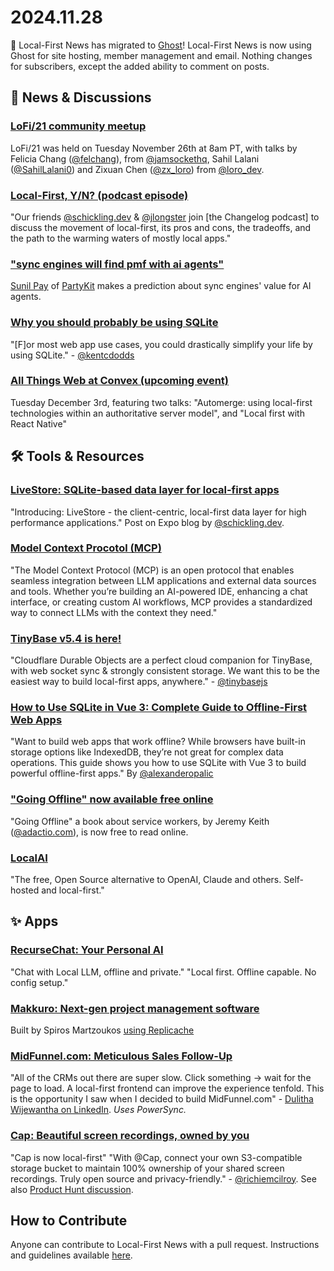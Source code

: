 # 2024.11.28

📣 Local-First News has migrated to [Ghost](https://ghost.org/)! Local-First News is now using Ghost for site hosting, member management and email. Nothing changes for subscribers, except the added ability to comment on posts.


## 📰 News & Discussions

### [LoFi/21 community meetup](https://www.youtube.com/watch?v=nmPFItDKFsA&list=PLTbD2QA-VMnXFsLbuPGz1H-Najv9MD2-H&index=21)
LoFi/21 was held on Tuesday November 26th at 8am PT, with talks by Felicia Chang ([@felchang](https://x.com/felchang)), from [@jamsockethq](https://x.com/jamsockethq), Sahil Lalani ([@SahilLalani0](https://x.com/SahilLalani0)) and Zixuan Chen ([@zx_loro](https://x.com/zx_loro)) from [@loro_dev](https://x.com/loro_dev).

### [Local-First, Y/N? (podcast episode)](https://changelog.com/friends/71)
"Our friends [@schickling.dev](https://bsky.app/profile/schickling.dev) & [@jlongster](https://x.com/jlongster) join [the Changelog podcast] to discuss the movement of local-first, its pros and cons, the tradeoffs, and the path to the warming waters of mostly local apps."

### ["sync engines will find pmf with ai agents"](https://bsky.app/profile/threepointone.bsky.social/post/3lbjwf2mxxc2o)
[Sunil Pay](https://bsky.app/profile/threepointone.bsky.social) of [PartyKit](https://www.partykit.io/) makes a prediction about sync engines' value for AI agents.

### [Why you should probably be using SQLite](https://www.epicweb.dev/why-you-should-probably-be-using-sqlite)
"[F]or most web app use cases, you could drastically simplify your life by using SQLite." - [@kentcdodds](https://x.com/kentcdodds)

### [All Things Web at Convex (upcoming event)](https://allthingsweb.dev/2024-12-03-all-things-web-at-convex)
Tuesday December 3rd, featuring two talks: "Automerge: using local-first technologies within an authoritative server model", and "Local first with React Native"


## 🛠️ Tools & Resources

### [LiveStore: SQLite-based data layer for local-first apps](https://expo.dev/blog/local-first-application-development-with-livestore)
"Introducing: LiveStore - the client-centric, local-first data layer for high performance applications." Post on Expo blog by [@schickling.dev](https://bsky.app/profile/schickling.dev).

### [Model Context Procotol (MCP)](https://modelcontextprotocol.io/introduction)
"The Model Context Protocol (MCP) is an open protocol that enables seamless integration between LLM applications and external data sources and tools. Whether you’re building an AI-powered IDE, enhancing a chat interface, or creating custom AI workflows, MCP provides a standardized way to connect LLMs with the context they need."

### [TinyBase v5.4 is here!](https://tinybase.org/guides/releases/#v5-4)
"Cloudflare Durable Objects are a perfect cloud companion for TinyBase, with web socket sync & strongly consistent storage. We want this to be the easiest way to build local-first apps, anywhere." - [@tinybasejs](https://x.com/tinybasejs/status/1861255856853045515)

### [How to Use SQLite in Vue 3: Complete Guide to Offline-First Web Apps](https://alexop.dev/posts/sqlite-vue3-offline-first-web-apps-guide/)
"Want to build web apps that work offline? While browsers have built-in storage options like IndexedDB, they’re not great for complex data operations. This guide shows you how to use SQLite with Vue 3 to build powerful offline-first apps." By [@alexanderopalic](https://x.com/alexanderopalic)

### ["Going Offline" now available free online](https://goingoffline.adactio.com/)
"Going Offline" a book about service workers, by Jeremy Keith ([@adactio.com](https://bsky.app/profile/adactio.com)), is now free to read online.

### [LocalAI](https://github.com/mudler/LocalAI)
"The free, Open Source alternative to OpenAI, Claude and others. Self-hosted and local-first."



## ✨ Apps

### [RecurseChat: Your Personal AI](https://recurse.chat/)
"Chat with Local LLM, offline and private." "Local first. Offline capable. No config setup."

### [Makkuro: Next-gen project management software](https://www.makkuro.app/)
Built by Spiros Martzoukos [using Replicache](https://athens.cityjsconf.org/talk/40EuBrtvZxfYtCTh46Dugr)

### [MidFunnel.com: Meticulous Sales Follow-Up](https://www.midfunnel.com/)
"All of the CRMs out there are super slow. Click something -> wait for the page to load. A local-first frontend can improve the experience tenfold. This is the opportunity I saw when I decided to build MidFunnel.com" - [Dulitha Wijewantha on LinkedIn](https://www.linkedin.com/feed/update/urn:li:activity:7267099799005351937/). _Uses PowerSync._

### [Cap: Beautiful screen recordings, owned by you](https://cap.so/)
"Cap is now local-first" "With @Cap, connect your own S3-compatible storage bucket to maintain 100% ownership of your shared screen recordings. Truly open source and privacy-friendly." - [@richiemcilroy](https://x.com/richiemcilroy/status/1862089765807423644). See also [Product Hunt discussion](https://www.producthunt.com/posts/cap-4).

## How to Contribute
Anyone can contribute to Local-First News with a pull request. Instructions and guidelines available [here](https://github.com/localfirstnews/localfirstnews).
